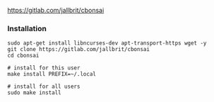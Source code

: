 https://gitlab.com/jallbrit/cbonsai

### Installation
```
sudo apt-get install libncurses-dev apt-transport-https wget -y
git clone https://gitlab.com/jallbrit/cbonsai
cd cbonsai

# install for this user
make install PREFIX=~/.local

# install for all users
sudo make install
```
